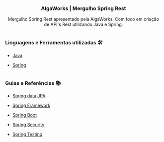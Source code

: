 <div align ="center">
  
### **AlgaWorks | Mergulho Spring Rest**
  
Mergulho Spring Rest apresentado pela AlgaWorks. Com foco em criação de API's Rest utilizando Java e Spring.
</div>

#

### **Linguagens e Ferramentas utilizadas** 🛠
- <a href="https://github.com/Biellms/ProjetoIntegrador-Padafood" target="_blank"><p target="_blank">Java</a>
- <a href="https://github.com/Biellms/Spring" target="_blank"><p target="_blank">Spring</a>

#

### **Guias e Referências** 📚
- <a href="https://github.com/Biellms/SpringBoot/blob/main/Documentação/Guia%20Jpa.pdf" target="_blank"><p target="_blank">Spring data JPA</a>
- <a href="https://spring.io/projects/spring-framework" target="_blank"><p target="_blank"> Spring Framework </a>
- <a href="https://spring.io/projects/spring-boot" target="_blank"><p target="_blank"> Spring Boot</a>
- <a href="https://spring.io/projects/spring-security" target="_blank"><p target="_blank"> Spring Security</a>
- <a href="https://docs.spring.io/spring-framework/docs/current/reference/html/testing.html" target="_blank"><p target="_blank">Spring Testing</a>
